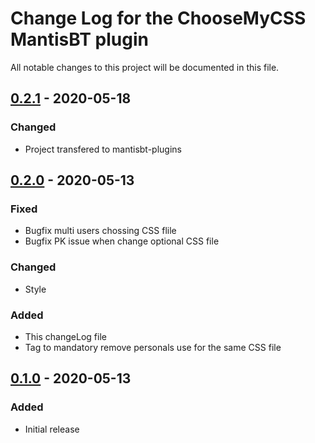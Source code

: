 # Change Log for the ChooseMyCSS MantisBT plugin

All notable changes to this project will be documented in this file.


## [0.2.1] - 2020-05-18

### Changed

- Project transfered to mantisbt-plugins

## [0.2.0] - 2020-05-13

### Fixed

- Bugfix multi users chossing CSS flile
- Bugfix PK issue when change optional CSS file

### Changed

- Style

### Added

- This changeLog file
- Tag to mandatory remove personals use for the same CSS file


## [0.1.0] - 2020-05-13

### Added

- Initial release


[Unreleased]: https://github.com/mantisbt-plugins/ChooseMyCSS/compare/0.2.0...HEAD

[0.2.1]: https://github.com/mantisbt-plugins/ChooseMyCSS/compare/0.2.0...0.2.1
[0.2.0]: https://github.com/mantisbt-plugins/ChooseMyCSS/compare/0.1.0...0.2.0
[0.1.0]: https://github.com/mantisbt-plugins/ChooseMyCSS/compare/9235a1ce92046a3e5f5aaa4278b3070654935d72...0.1.0
